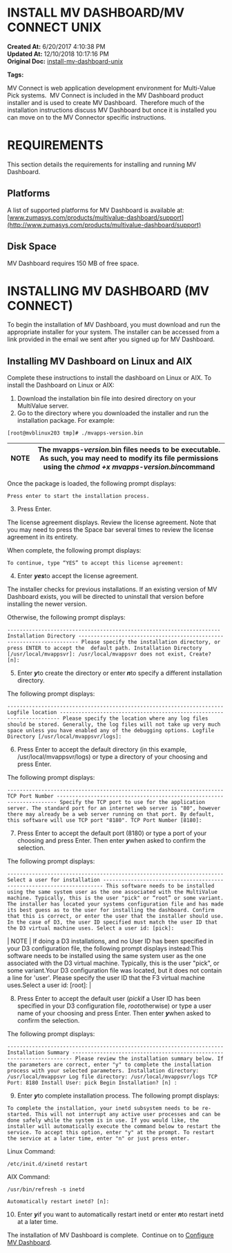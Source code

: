 # INSTALL MV DASHBOARD/MV CONNECT UNIX

**Created At:** 6/20/2017 4:10:38 PM  
**Updated At:** 12/10/2018 10:17:16 PM  
**Original Doc:** [install-mv-dashboard-unix](https://docs.zumasys.com/36577-mv-dashboard/install-mv-dashboard-unix)  

**Tags:**
<badge text='connect' vertical='middle' />
<badge text='dashboard' vertical='middle' />
<badge text='mvdashboard' vertical='middle' />
<badge text='mvconnect' vertical='middle' />

MV Connect is web application development environment for Multi-Value Pick systems.  MV Connect is included in the MV Dashboard product installer and is used to create MV Dashboard.  Therefore much of the installation instructions discuss MV Dashboard but once it is installed you can move on to the MV Connector specific instructions.

# **REQUIREMENTS**

This section details the requirements for installing and running MV Dashboard.

## **Platforms**

A list of supported platforms for MV Dashboard is available at: [www.zumasys.com/products/multivalue-dashboard/support](http://www.zumasys.com/products/multivalue-dashboard/support)

## **Disk Space**

MV Dashboard requires 150 MB of free space.

# **INSTALLING MV DASHBOARD (MV CONNECT)**

To begin the installation of MV Dashboard, you must download and run the appropriate installer for your system. The installer can be accessed from a link provided in the email we sent after you signed up for MV Dashboard.



## **Installing MV Dashboard on Linux and AIX**

Complete these instructions to install the dashboard on Linux or AIX. To install the Dashboard on Linux or AIX:

1. Download the installation bin file into desired directory on your MultiValue server.
2. Go to the directory where you downloaded the installer and run the installation package. For example:




```
[root@mvblinux203 tmp]# ./mvapps-version.bin
```




| NOTE<br> | The mvapps-*version*.bin files needs to be executable. As such, you may need to modify its file permissions using the ***chmod +x mvapps-version.bin***command |
| --- | --- |


Once the package is loaded, the following prompt displays:

```
Press enter to start the installation process.
```

3. Press Enter.

The license agreement displays. Review the license agreement. Note that you may need to press the Space bar several times to review the license agreement in its entirety.

When complete, the following prompt displays:

```
To continue, type “YES” to accept this license agreement:
```

4. Enter ***yes***to accept the license agreement.

The installer checks for previous installations. If an existing version of MV Dashboard exists, you will be directed to uninstall that version before installing the newer version.

Otherwise, the following prompt displays:

```
--------------------------------------------------------------------- Installation Directory ---------------------------------------------------------------------- Please specify the installation directory, or press ENTER to accept the  default path. Installation Directory [/usr/local/mvappsvr]: /usr/local/mvappsvr does not exist, Create? [n]:
```

5. Enter ***y***to create the directory or enter ***n***to specify a different installation directory.

The following prompt displays:

```
---------------------------------------------------------------------- Logfile location ---------------------------------------------------------------------- Please specify the location where any log files should be stored. Generally, the log files will not take up very much space unless you have enabled any of the debugging options. Logfile Directory [/usr/local/mvappsvr/logs]:
```

6. Press Enter to accept the default directory (in this example, /usr/local/mvappsvr/logs) or type a directory of your choosing and press Enter.

The following prompt displays:

```
---------------------------------------------------------------------- TCP Port Number ---------------------------------------------------------------------- Specify the TCP port to use for the application server. The standard port for an internet web server is "80", however there may already be a web server running on that port. By default, this software will use TCP port "8180". TCP Port Number [8180]:
```

7. Press Enter to accept the default port (8180) or type a port of your choosing and press Enter. Then enter ***y***when asked to confirm the selection.

The following prompt displays:

```
---------------------------------------------------------------------- Select a user for installation ---------------------------------------------------------------------- This software needs to be installed using the same system user as the one associated with the MultiValue machine. Typically, this is the user "pick" or “root” or some variant. The installer has located your systems configuration file and has made its best guess as to the user for installing the dashboard. Confirm that this is correct, or enter the user that the installer should use. In the case of D3, the user ID specified must match the user ID that the D3 virtual machine uses. Select a user id: [pick]:
```


| NOTE | If doing a D3 installations, and no User ID has been specified in your D3 configuration file, the following prompt displays instead:This software needs to be installed using the same system user as the one associated with the D3 virtual machine. Typically, this is the user "pick", or some variant.Your D3 configuration file was located, but it does not contain a line for 'user'. Please specify the user ID that the F3 virtual machine uses.Select a user id: [root]: |


8. Press Enter to accept the default user (*pick*if a User ID has been specified in your D3 configuration file, *root*otherwise) or type a user name of your choosing and press Enter. Then enter ***y***when asked to confirm the selection.

The following prompt displays:

```
---------------------------------------------------------------------- Installation Summary ---------------------------------------------------------------------- Please review the installation summary below. If the parameters are correct, enter "y" to complete the installation process with your selected parameters. Installation directory: /usr/local/mvappsvr Log file directory: /usr/local/mvappsvr/logs TCP Port: 8180 Install User: pick Begin Installation? [n] :
```

9. Enter ***y***to complete installation process. The following prompt displays:

```
To complete the installation, your inetd subsystem needs to be re-started. This will not interrupt any active user processes and can be done safely while the system is in use. If you would like, the installer will automatically execute the command below to restart the service. To accept this option, enter "y" at the prompt. To restart the service at a later time, enter "n" or just press enter.
```

Linux Command:

```
/etc/init.d/xinetd restart 
```

AIX Command:

```
/usr/bin/refresh -s inetd 
```

```
Automatically restart inetd? [n]:
```

10. Enter ***y***if you want to automatically restart inetd or enter ***n***to restart inetd at a later time.

The installation of MV Dashboard is complete.  Continue on to [Configure MV Dashboard](./../configure-mv-dashboard).
